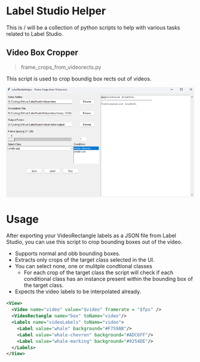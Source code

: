 # Label Studio Helper

This is / will be a collection of python scripts to help with various tasks related to Label Studio.

## Video Box Cropper
> frame_crops_from_videorects.py

This script is used to crop boundig box rects out of videos.

![](ui.png)


# Usage
After exporting your VideoRectangle labels as a JSON file from Label Studio, you can use this script to crop bounding boxes out of the video.
- Supports normal and obb bounding boxes.
- Extracts only crops of the target class selected in the UI.
- You can select none, one or mulitple condtional classes
    - For each crop of the target class the script will check if each conditional class has an instance present within the bounding box of the target class.
- Expects the video labels to be interpolated already.
```xml
<View>
  <Video name="video" value="$video" framerate = "$fps" />
  <VideoRectangle name="box" toName="video"/>
  <Labels name="videoLabels" toName="video">
    <Label value="whale" background="#F759AB"/>
    <Label value="whale-chevron" background="#ADC6FF"/>
    <Label value="whale-marking" background="#9254DE"/>
  </Labels>
</View>
```

